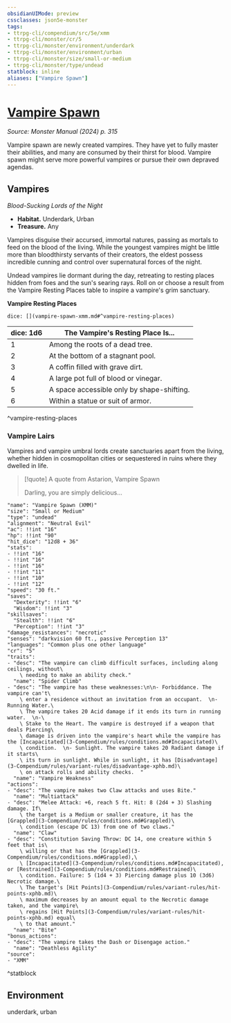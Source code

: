 ```yaml
---
obsidianUIMode: preview
cssclasses: json5e-monster
tags:
- ttrpg-cli/compendium/src/5e/xmm
- ttrpg-cli/monster/cr/5
- ttrpg-cli/monster/environment/underdark
- ttrpg-cli/monster/environment/urban
- ttrpg-cli/monster/size/small-or-medium
- ttrpg-cli/monster/type/undead
statblock: inline
aliases: ["Vampire Spawn"]
---
```

# [Vampire Spawn](3-Compendium\bestiary\undead/vampire-spawn-xmm.md)
*Source: Monster Manual (2024) p. 315*  

Vampire spawn are newly created vampires. They have yet to fully master their abilities, and many are consumed by their thirst for blood. Vampire spawn might serve more powerful vampires or pursue their own depraved agendas.

## Vampires

*Blood-Sucking Lords of the Night*

- **Habitat.** Underdark, Urban  
- **Treasure.** Any  

Vampires disguise their accursed, immortal natures, passing as mortals to feed on the blood of the living. While the youngest vampires might be little more than bloodthirsty servants of their creators, the eldest possess incredible cunning and control over supernatural forces of the night.

Undead vampires lie dormant during the day, retreating to resting places hidden from foes and the sun's searing rays. Roll on or choose a result from the Vampire Resting Places table to inspire a vampire's grim sanctuary.

**Vampire Resting Places**

`dice: [](vampire-spawn-xmm.md#^vampire-resting-places)`

| dice: 1d6 | The Vampire's Resting Place Is... |
|-----------|-----------------------------------|
| 1 | Among the roots of a dead tree. |
| 2 | At the bottom of a stagnant pool. |
| 3 | A coffin filled with grave dirt. |
| 4 | A large pot full of blood or vinegar. |
| 5 | A space accessible only by shape-shifting. |
| 6 | Within a statue or suit of armor. |
^vampire-resting-places

### Vampire Lairs

Vampires and vampire umbral lords create sanctuaries apart from the living, whether hidden in cosmopolitan cities or sequestered in ruins where they dwelled in life.

> [!quote] A quote from Astarion, Vampire Spawn  
> 
> Darling, you are simply delicious...


```statblock
"name": "Vampire Spawn (XMM)"
"size": "Small or Medium"
"type": "undead"
"alignment": "Neutral Evil"
"ac": !!int "16"
"hp": !!int "90"
"hit_dice": "12d8 + 36"
"stats":
- !!int "16"
- !!int "16"
- !!int "16"
- !!int "11"
- !!int "10"
- !!int "12"
"speed": "30 ft."
"saves":
  "Dexterity": !!int "6"
  "Wisdom": !!int "3"
"skillsaves":
  "Stealth": !!int "6"
  "Perception": !!int "3"
"damage_resistances": "necrotic"
"senses": "darkvision 60 ft., passive Perception 13"
"languages": "Common plus one other language"
"cr": "5"
"traits":
- "desc": "The vampire can climb difficult surfaces, including along ceilings, without\
    \ needing to make an ability check."
  "name": "Spider Climb"
- "desc": "The vampire has these weaknesses:\n\n- Forbiddance. The vampire can't\
    \ enter a residence without an invitation from an occupant.  \n- Running Water.\
    \ The vampire takes 20 Acid damage if it ends its turn in running water.  \n-\
    \ Stake to the Heart. The vampire is destroyed if a weapon that deals Piercing\
    \ damage is driven into the vampire's heart while the vampire has the [Incapacitated](3-Compendium/rules/conditions.md#Incapacitated)\
    \ condition.  \n- Sunlight. The vampire takes 20 Radiant damage if it starts\
    \ its turn in sunlight. While in sunlight, it has [Disadvantage](3-Compendium/rules/variant-rules/disadvantage-xphb.md)\
    \ on attack rolls and ability checks.  "
  "name": "Vampire Weakness"
"actions":
- "desc": "The vampire makes two Claw attacks and uses Bite."
  "name": "Multiattack"
- "desc": "Melee Attack: +6, reach 5 ft. Hit: 8 (2d4 + 3) Slashing damage. If\
    \ the target is a Medium or smaller creature, it has the [Grappled](3-Compendium/rules/conditions.md#Grappled)\
    \ condition (escape DC 13) from one of two claws."
  "name": "Claw"
- "desc": "Constitution Saving Throw: DC 14, one creature within 5 feet that is\
    \ willing or that has the [Grappled](3-Compendium/rules/conditions.md#Grappled),\
    \ [Incapacitated](3-Compendium/rules/conditions.md#Incapacitated), or [Restrained](3-Compendium/rules/conditions.md#Restrained)\
    \ condition. Failure: 5 (1d4 + 3) Piercing damage plus 10 (3d6) Necrotic damage.\
    \ The target's [Hit Points](3-Compendium/rules/variant-rules/hit-points-xphb.md)\
    \ maximum decreases by an amount equal to the Necrotic damage taken, and the vampire\
    \ regains [Hit Points](3-Compendium/rules/variant-rules/hit-points-xphb.md) equal\
    \ to that amount."
  "name": "Bite"
"bonus_actions":
- "desc": "The vampire takes the Dash or Disengage action."
  "name": "Deathless Agility"
"source":
- "XMM"
```
^statblock

## Environment

underdark, urban